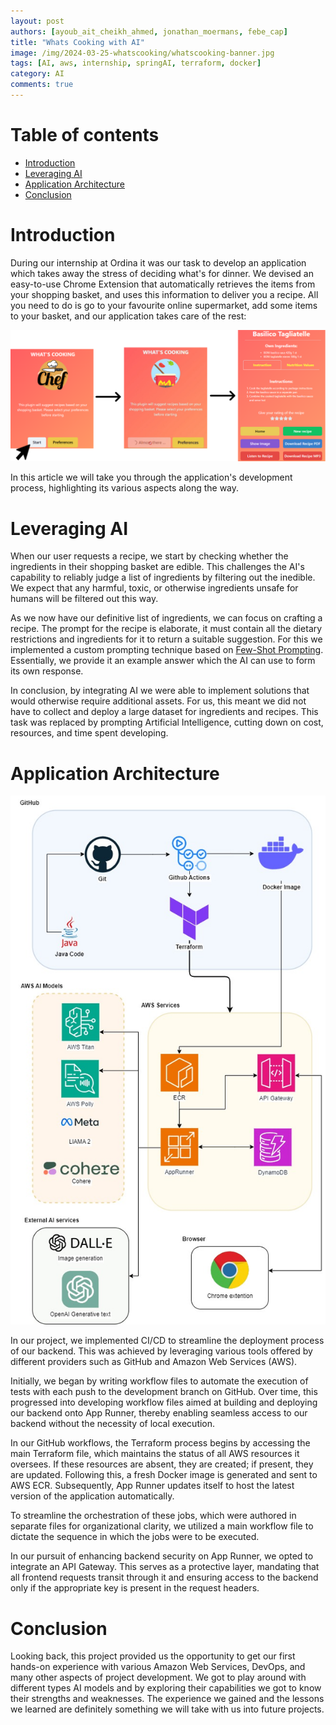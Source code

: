 ```yaml
---
layout: post
authors: [ayoub_ait_cheikh_ahmed, jonathan_moermans, febe_cap]
title: "Whats Cooking with AI"
image: /img/2024-03-25-whatscooking/whatscooking-banner.jpg
tags: [AI, aws, internship, springAI, terraform, docker]
category: AI
comments: true
---
```


# Table of contents

- [Introduction](#introduction)
- [Leveraging AI](#leveraging-ai)
- [Application Architecture](#application-architecture)
- [Conclusion](#conclusion)

# Introduction

During our internship at Ordina it was our task to develop an application which takes away the stress of deciding what's for dinner.
We devised an easy-to-use Chrome Extension that automatically retrieves the items from your shopping basket, and uses this information to deliver you a recipe.
All you need to do is go to your favourite online supermarket, add some items to your basket, and our application takes care of the rest:

<img alt="Chrome extension recipe flow" src="/img/2024-03-25-whatscooking/whatscooking-chrome-recipe.png" class="image fit">

In this article we will take you through the application's development process, highlighting its various aspects along the way.

# Leveraging AI

When our user requests a recipe, we start by checking whether the ingredients in their shopping basket are edible.
This challenges the AI's capability to reliably judge a list of ingredients by filtering out the inedible.
We expect that any harmful, toxic, or otherwise ingredients unsafe for humans will be filtered out this way.

As we now have our definitive list of ingredients, we can focus on crafting a recipe.
The prompt for the recipe is elaborate, it must contain all the dietary restrictions and ingredients for it to return a suitable suggestion.
For this we implemented a custom prompting technique based on <a href="https://www.promptingguide.ai/techniques/fewshot" target="_blank"  rel="noopener noreferrer">Few-Shot Prompting</a>.
Essentially, we provide it an example answer which the AI can use to form its own response.

In conclusion, by integrating AI we were able to implement solutions that would otherwise require additional assets.
For us, this meant we did not have to collect and deploy a large dataset for ingredients and recipes.
This task was replaced by prompting Artificial Intelligence, cutting down on cost, resources, and time spent developing. 

# Application Architecture

<img alt="Application Architecture Diagram" src="/img/2024-03-25-whatscooking/ArchitectureDiagramBlog.jpg" class="image fit">

In our project, we implemented CI/CD to streamline the deployment process of our backend.
This was achieved by leveraging various tools offered by different providers such as GitHub and Amazon Web Services (AWS).

Initially, we began by writing workflow files to automate the execution of tests with each push to the development branch on GitHub.
Over time, this progressed into developing workflow files aimed at building and deploying our backend onto App Runner, thereby enabling seamless access to our backend without the necessity of local execution.

In our GitHub workflows, the Terraform process begins by accessing the main Terraform file, which maintains the status of all AWS resources it oversees.
If these resources are absent, they are created; if present, they are updated.
Following this, a fresh Docker image is generated and sent to AWS ECR.
Subsequently, App Runner updates itself to host the latest version of the application automatically.

To streamline the orchestration of these jobs, which were authored in separate files for organizational clarity, we utilized a main workflow file to dictate the sequence in which the jobs were to be executed.

In our pursuit of enhancing backend security on App Runner, we opted to integrate an API Gateway.
This serves as a protective layer, mandating that all frontend requests transit through it and ensuring access to the backend only if the appropriate key is present in the request headers.

# Conclusion

Looking back, this project provided us the opportunity to get our first hands-on experience with various Amazon Web Services, DevOps, and many other aspects of project development.
We got to play around with different types AI models and by exploring their capabilities we got to know their strengths and weaknesses.
The experience we gained and the lessons we learned are definitely something we will take with us into future projects.
